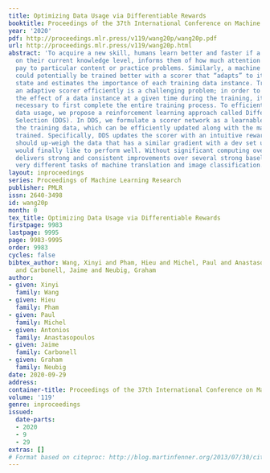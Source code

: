 ```yaml
---
title: Optimizing Data Usage via Differentiable Rewards
booktitle: Proceedings of the 37th International Conference on Machine Learning
year: '2020'
pdf: http://proceedings.mlr.press/v119/wang20p/wang20p.pdf
url: http://proceedings.mlr.press/v119/wang20p.html
abstract: 'To acquire a new skill, humans learn better and faster if a tutor, based
  on their current knowledge level, informs them of how much attention they should
  pay to particular content or practice problems. Similarly, a machine learning model
  could potentially be trained better with a scorer that “adapts” to its current learning
  state and estimates the importance of each training data instance. Training such
  an adaptive scorer efficiently is a challenging problem; in order to precisely quantify
  the effect of a data instance at a given time during the training, it is typically
  necessary to first complete the entire training process. To efficiently optimize
  data usage, we propose a reinforcement learning approach called Differentiable Data
  Selection (DDS). In DDS, we formulate a scorer network as a learnable function of
  the training data, which can be efficiently updated along with the main model being
  trained. Specifically, DDS updates the scorer with an intuitive reward signal: it
  should up-weigh the data that has a similar gradient with a dev set upon which we
  would finally like to perform well. Without significant computing overhead, DDS
  delivers strong and consistent improvements over several strong baselines on two
  very different tasks of machine translation and image classification.'
layout: inproceedings
series: Proceedings of Machine Learning Research
publisher: PMLR
issn: 2640-3498
id: wang20p
month: 0
tex_title: Optimizing Data Usage via Differentiable Rewards
firstpage: 9983
lastpage: 9995
page: 9983-9995
order: 9983
cycles: false
bibtex_author: Wang, Xinyi and Pham, Hieu and Michel, Paul and Anastasopoulos, Antonios
  and Carbonell, Jaime and Neubig, Graham
author:
- given: Xinyi
  family: Wang
- given: Hieu
  family: Pham
- given: Paul
  family: Michel
- given: Antonios
  family: Anastasopoulos
- given: Jaime
  family: Carbonell
- given: Graham
  family: Neubig
date: 2020-09-29
address: 
container-title: Proceedings of the 37th International Conference on Machine Learning
volume: '119'
genre: inproceedings
issued:
  date-parts:
  - 2020
  - 9
  - 29
extras: []
# Format based on citeproc: http://blog.martinfenner.org/2013/07/30/citeproc-yaml-for-bibliographies/
---
```

